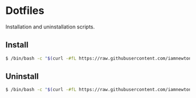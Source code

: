 # Dotfiles

Installation and uninstallation scripts.

## Install

```bash
$ /bin/bash -c "$(curl -#fL https://raw.githubusercontent.com/iamnewton/dotfiles/go/install)"
```

## Uninstall

```bash
$ /bin/bash -c "$(curl -#fL https://raw.githubusercontent.com/iamnewton/dotfiles/go/uninstall)"
```